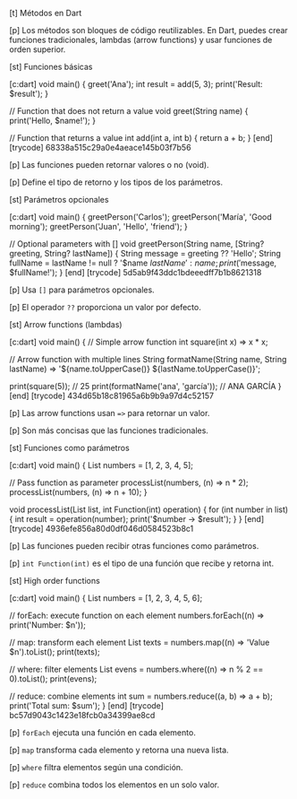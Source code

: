 [t] Métodos en Dart

[p]
Los métodos son bloques de código reutilizables. En Dart, puedes crear funciones tradicionales, lambdas (arrow functions) y usar funciones de orden superior.

[st] Funciones básicas

[c:dart]
void main() {
  greet('Ana');
  int result = add(5, 3);
  print('Result: $result');
}

// Function that does not return a value
void greet(String name) {
  print('Hello, $name!');
}

// Function that returns a value
int add(int a, int b) {
  return a + b;
}
[end]
[trycode] 68338a515c29a0e4aeace145b03f7b56

[p]
Las funciones pueden retornar valores o no (void).

[p]
Define el tipo de retorno y los tipos de los parámetros.

[st] Parámetros opcionales

[c:dart]
void main() {
  greetPerson('Carlos');
  greetPerson('María', 'Good morning');
  greetPerson('Juan', 'Hello', 'friend');
}

// Optional parameters with []
void greetPerson(String name, [String? greeting, String? lastName]) {
  String message = greeting ?? 'Hello';
  String fullName = lastName != null ? '$name $lastName' : name;
  print('$message, $fullName!');
}
[end]
[trycode] 5d5ab9f43ddc1bdeeedff7b1b8621318

[p]
Usa `[]` para parámetros opcionales.

[p]
El operador `??` proporciona un valor por defecto.

[st] Arrow functions (lambdas)

[c:dart]
void main() {
  // Simple arrow function
  int square(int x) => x * x;
  
  // Arrow function with multiple lines
  String formatName(String name, String lastName) => 
    '${name.toUpperCase()} ${lastName.toUpperCase()}';
  
  print(square(5)); // 25
  print(formatName('ana', 'garcía')); // ANA GARCÍA
}
[end]
[trycode] 434d65b18c81965a6b9b9a97d4c52157

[p]
Las arrow functions usan `=>` para retornar un valor.

[p]
Son más concisas que las funciones tradicionales.

[st] Funciones como parámetros

[c:dart]
void main() {
  List<int> numbers = [1, 2, 3, 4, 5];
  
  // Pass function as parameter
  processList(numbers, (n) => n * 2);
  processList(numbers, (n) => n + 10);
}

void processList(List<int> list, int Function(int) operation) {
  for (int number in list) {
    int result = operation(number);
    print('$number -> $result');
  }
}
[end]
[trycode] 4936efe856a80d0df046d0584523b8c1

[p]
Las funciones pueden recibir otras funciones como parámetros.

[p]
`int Function(int)` es el tipo de una función que recibe y retorna int.

[st] High order functions

[c:dart]
void main() {
  List<int> numbers = [1, 2, 3, 4, 5, 6];
  
  // forEach: execute function on each element
  numbers.forEach((n) => print('Number: $n'));
  
  // map: transform each element
  List<String> texts = numbers.map((n) => 'Value $n').toList();
  print(texts);
  
  // where: filter elements
  List<int> evens = numbers.where((n) => n % 2 == 0).toList();
  print(evens);
  
  // reduce: combine elements
  int sum = numbers.reduce((a, b) => a + b);
  print('Total sum: $sum');
}
[end]
[trycode] bc57d9043c1423e18fcb0a34399ae8cd

[p]
`forEach` ejecuta una función en cada elemento.

[p]
`map` transforma cada elemento y retorna una nueva lista.

[p]
`where` filtra elementos según una condición.

[p]
`reduce` combina todos los elementos en un solo valor. 